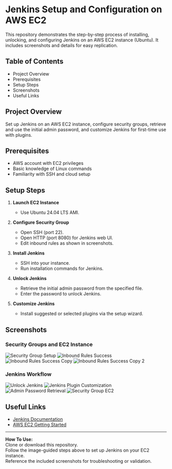# Jenkins Setup and Configuration on AWS EC2

This repository demonstrates the step-by-step process of installing, unlocking, and configuring Jenkins on an AWS EC2 instance (Ubuntu). It includes screenshots and details for easy replication.

## Table of Contents

- Project Overview
- Prerequisites
- Setup Steps
- Screenshots
- Useful Links

## Project Overview

Set up Jenkins on an AWS EC2 instance, configure security groups, retrieve and use the initial admin password, and customize Jenkins for first-time use with plugins.

## Prerequisites

- AWS account with EC2 privileges
- Basic knowledge of Linux commands
- Familiarity with SSH and cloud setup

## Setup Steps

1. **Launch EC2 Instance**
   - Use Ubuntu 24.04 LTS AMI.

2. **Configure Security Group**
   - Open SSH (port 22).
   - Open HTTP (port 8080) for Jenkins web UI.
   - Edit inbound rules as shown in screenshots.

3. **Install Jenkins**
   - SSH into your instance.
   - Run installation commands for Jenkins.

4. **Unlock Jenkins**
   - Retrieve the initial admin password from the specified file.
   - Enter the password to unlock Jenkins.

5. **Customize Jenkins**
   - Install suggested or selected plugins via the setup wizard.

## Screenshots

### Security Groups and EC2 Instance

![Security Group Setup](screenshots/Screenshot-2025-10-28-001520.jpg)
![Inbound Rules Success](screenshots/Screenshot-2025-10-28-001532.jpg)
![Inbound Rules Success Copy](screenshots/Screenshot-2025-10-28-001532-Copy.jpg)
![Inbound Rules Success Copy 2](screenshots/Screenshot-2025-10-28-001532-Copy-2.jpg)

### Jenkins Workflow

![Unlock Jenkins](screenshots/1000172003.jpg)
![Jenkins Plugin Customization](screenshots/1000172004.jpg)
![Admin Password Retrieval](screenshots/1000172005.jpg)
![Security Group EC2](screenshots/1000172002.jpg)

## Useful Links

- [Jenkins Documentation](https://www.jenkins.io/doc/)
- [AWS EC2 Getting Started](https://docs.aws.amazon.com/AWSEC2/latest/UserGuide/EC2_GetStarted.html)

---

**How To Use:**  
Clone or download this repository.  
Follow the image-guided steps above to set up Jenkins on your EC2 instance.  
Reference the included screenshots for troubleshooting or validation.
